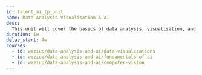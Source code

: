 ```yaml
---
id: talent_ai_tp_unit
name: Data Analysis Visualisation & AI
desc: |
  This unit will cover the basics of data analysis, visualisation, and AI.
duration: 1w
delay_start: 4w
courses:
  - id: waziup/data-analysis-and-ai/data-visualizations
  - id: waziup/data-analysis-and-ai/fundamentals-of-ai
  - id: waziup/data-analysis-and-ai/computer-vision
---
```

